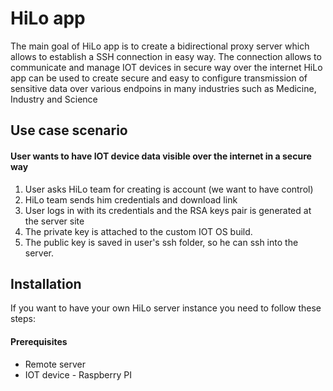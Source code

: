 # HiLo app
The main goal of HiLo app is to create a bidirectional proxy server which allows to establish a SSH connection in easy way.
The connection allows to communicate and manage IOT devices in secure way over the internet
HiLo app can be used to create secure and easy to configure transmission of sensitive data over various endpoins in many industries
such as Medicine, Industry and Science

## Use case scenario
#### User wants to have IOT device data visible over the internet in a secure way

1. User asks HiLo team for creating is account (we want to have control)
2. HiLo team sends him credentials and download link
3. User logs in with its credentials and the RSA keys pair is generated at the server site
4. The private key is attached to the custom IOT OS build.
5. The public key is saved in user's ssh folder, so he can ssh into the server.

## Installation 
If you want to have your own HiLo server instance you need to follow these steps:
#### Prerequisites
* Remote server
* IOT device - Raspberry PI 
